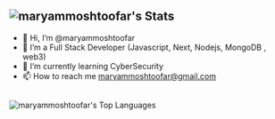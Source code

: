 
 ## ![maryammoshtoofar's Stats](https://github-readme-stats.vercel.app/api?username=maryammoshtoofar&theme=tokyonight&show_icons=true&hide_border=false&count_private=true)
- 👋 Hi, I’m @maryammoshtoofar
- 👀 I’m a Full Stack Developer (Javascript, Next, Nodejs, MongoDB , web3)
- 🌱 I’m currently learning CyberSecurity
- 📫 How to reach me maryammoshtoofar@gmail.com
##
 ![maryammoshtoofar's Top Languages](https://github-readme-stats.vercel.app/api/top-langs/?username=maryammoshtoofar&theme=tokyonight&show_icons=true&hide_border=false&layout=compact)

<!---
maryammoshtoofar/maryammoshtoofar is a ✨ special ✨ repository because its `README.md` (this file) appears on your GitHub profile.
You can click the Preview link to take a look at your changes.
--->
